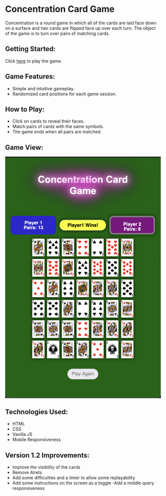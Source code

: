 # Concentration Card Game 

Concentration is a round game in which all of the cards are laid face down on a surface and two cards are flipped face up over each turn. The object of the game is to turn over pairs of matching cards.

## Getting Started:

Click [here](https://mahshidmn.github.io/project1/) to play the game.

## Game Features:

- Simple and intuitive gameplay.
- Randomized card positions for each game session.

## How to Play:

- Click on cards to reveal their faces.
- Match pairs of cards with the same symbols.
- The game ends when all pairs are matched.


## Game View:

![Concentration Card Game](images/game-scrshot.png)

## Technologies Used:
- HTML
- CSS
- Vanilla JS
- Mobile Responsiveness

## Version 1.2 Improvements:
- Improve the visibility of the cards
- Remove Alrets
- Add some difficulties and a timer to allow some replayability
- Add some instructions on the screen as a toggle
-Add a middle query responsiveness